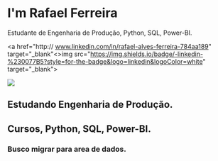 # I'm  Rafael Ferreira

Estudante de Engenharia de Produção, Python, SQL, Power-BI.

<a href="http:// www.linkedin.com/in/rafael-alves-ferreira-784aa189" target="_blank"<>img src="https://img.shields.io/badge/-linkedin-%230077B5?style=for-the-badge&logo=linkedin&logoColor=white" target="_blank"></a>
</div> <a href ="rafael.alves.ferreira84@gmail.com"><img src="https://img.shields.io/badge/gmail-d14836?style=for-the-badge&logo=gmail&logocolor=white" target="_blank"></a>

## Estudando Engenharia de Produção.

## Cursos, Python, SQL, Power-BI.

### Busco migrar para area de dados.


